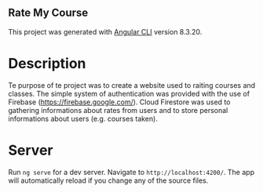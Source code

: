 ## Rate My Course

This project was generated with [Angular CLI](https://github.com/angular/angular-cli) version 8.3.20.

# Description

Te purpose of te project was to create a website used to raiting courses and classes. The simple system of authentication was provided with the use of Firebase (https://firebase.google.com/). Cloud Firestore was used to gathering informations about rates from users and to store personal informations about users (e.g. courses taken).

# Server

Run `ng serve` for a dev server. Navigate to `http://localhost:4200/`. The app will automatically reload if you change any of the source files.


